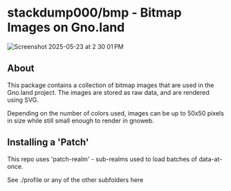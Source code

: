 # stackdump000/bmp - Bitmap Images on Gno.land

![Screenshot 2025-05-23 at 2 30 01 PM](https://github.com/user-attachments/assets/fc0ed745-48c9-4ee3-bbde-84c86f74dd0d)

## About
This package contains a collection of bitmap images that are used in the Gno.land project.
The images are stored as raw data, and are rendered using SVG.


Depending on the number of colors used, images can be up to 50x50 pixels in size while still small enough to render in gnoweb.

## Installing a 'Patch'

This repo uses 'patch-realm' - sub-realms used to load batches of data-at-once.

See ./profile or any of the other subfolders here
